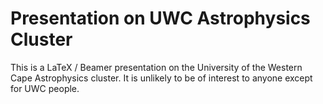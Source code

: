 Presentation on UWC Astrophysics Cluster
========================================

This is a LaTeX / Beamer presentation on the University of the Western Cape Astrophysics cluster. It is unlikely to be of interest to anyone except for UWC people.